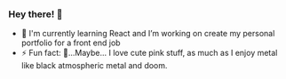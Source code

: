 ### Hey there! 👋


- 🌱 I'm currently learning React and I’m working on create my personal portfolio for a front end job
- ⚡ Fun fact: 🤔...Maybe... I love cute pink stuff, as much as I enjoy metal like black atmospheric metal and doom.

<!--
**Narian9/Narian9** is a ✨ _special_ ✨ repository because its `README.md` (this file) appears on your GitHub profile.

Here are some ideas to get you started:

- 🔭  ...

- 👯 I’m looking to collaborate on ...
- 🤔 I’m looking for help with ...
- 💬 Ask me about ...
- 📫 How to reach me: ...
- 😄 Pronouns: ...
- ⚡ Fun fact: ...
-->
